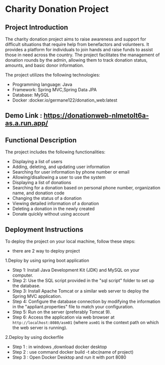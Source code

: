 # Charity Donation Project

## Project Introduction
The charity donation project aims to raise awareness and support for difficult situations that require help from benefactors and volunteers. It provides a platform for individuals to join hands and raise funds to assist those in need across the country. The project facilitates the management of donation rounds by the admin, allowing them to track donation status, amounts, and basic donor information. 

The project utilizes the following technologies:
- Programming language: Java
- Framework: Spring MVC,Spring Data JPA
- Database: MySQL
- Docker :docker.io/germane122/donation_web:latest
  
## Demo Link : https://donationweb-nlmetolt6a-as.a.run.app/

## Functional Description
The project includes the following functionalities:
- Displaying a list of users
- Adding, deleting, and updating user information
- Searching for user information by phone number or email
- Allowing/disallowing a user to use the system
- Displaying a list of donations
- Searching for a donation based on personal phone number, organization name, and donation code
- Changing the status of a donation
- Viewing detailed information of a donation
- Deleting a donation in the newly created
- Donate quickly without using account

## Deployment Instructions
To deploy the project on your local machine, follow these steps:
 - there are 2 way to deploy project

1.Deploy by using spring boot application
- Step 1: Install Java Development Kit (JDK) and MySQL on your computer.
- Step 2: Use the SQL script provided in the "sql script" folder to set up the database.
- Step 3: Install Apache Tomcat or a similar web server to deploy the Spring MVC application.
- Step 4: Configure the database connection by modifying the information in the "appliant.properties" file to match your configuration.
- Step 5: Run on the server (preferably Tomcat 9).
- Step 6: Access the application via web browser at `http://localhost:8080/asm01` (where `asm01` is the context path on which the web server is running).

2.Deploy by using dockerfile
- Step 1 : in windows ,download docker desktop
- Step 2 : use command docker build -t abc(name of project)
- Step 3 : Open Docker Desktop and run it with port 8080
